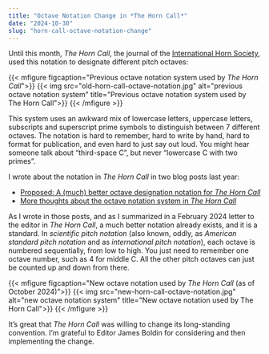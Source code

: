 ```yaml
---
title: "Octave Notation Change in *The Horn Call*"
date: "2024-10-30"
slug: "horn-call-octave-notation-change"
---
```


Until this month, *The Horn Call*, the journal of the [International Horn Society](https://hornsociety.org), used this notation to designate different pitch octaves:

{{< mfigure figcaption="Previous octave notation system used by *The Horn Call*">}}
  {{< img src="old-horn-call-octave-notation.jpg" alt="previous octave notation system" 
  title="Previous octave notation system used by The Horn Call">}}
{{< /mfigure >}}

This system uses an awkward mix of lowercase letters, uppercase letters, subscripts and superscript prime symbols to distinguish between 7 different octaves. The notation is hard to remember, hard to write by hand, hard to format for publication, and even hard to just say out loud. You might hear someone talk about “third-space C”, but never “lowercase C with two primes”. 

I wrote about the notation in *The Horn Call* in two blog posts last year:

- [Proposed: A \(much\) better octave designation notation for *The Horn Call*](https://www.hornjourney.com/post/2023/09/23/horn-call-octave-designation-notation/)
- [More thoughts about the octave notation system in *The Horn Call*](https://www.hornjourney.com/post/2023/11/26/horn-call-octave-designation-notation-followup/)

As I wrote in those posts, and as I summarized in a February 2024 letter to the editor in *The Horn Call*, a much better notation already exists, and it is a standard. In *scientific pitch notation* (also known, oddly, as *American standard pitch notation* and as *international pitch notation*), each octave is numbered sequentially, from low to high. You just need to remember one octave number, such as 4 for middle C. All the other pitch octaves can just be counted up and down from there.

{{< mfigure figcaption="New octave notation used by *The Horn Call* (as of October 2024)">}}
  {{< img src="new-horn-call-octave-notation.jpg" alt="new octave notation system" 
  title="New octave notation used by The Horn Call">}}
{{< /mfigure >}}

It’s great that *The Horn Call* was willing to change its long-standing convention. I’m grateful to Editor James Boldin for considering and then implementing the change.
